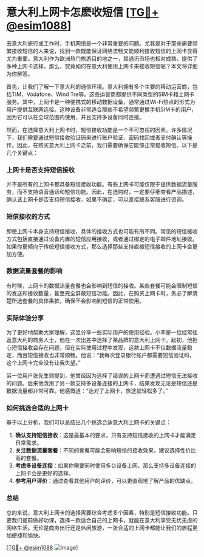 # 意大利上网卡怎麽收短信 [[TG💪+ @esim1088](https://t.me/s/esim1088)]

去意大利旅行或工作时，手机网络是一个非常重要的问题。尤其是对于那些需要频繁接收短信的人来说，找到一款既能保证网络流畅又能顺利接收短信的上网卡显得尤为重要。意大利作为欧洲热门旅游目的地之一，其通讯市场也相对成熟，提供了多种上网卡选择。那么，究竟如何在意大利使用上网卡来接收短信呢？本文将详细为你解答。

首先，让我们了解一下意大利的通信环境。意大利拥有多个主要的移动运营商，包括TIM、Vodafone、Wind Tre等。这些运营商都提供不同类型的SIM卡和上网卡服务。其中，上网卡是一种便携式的移动数据设备，通常通过Wi-Fi热点的形式为用户提供互联网连接。这种设备非常适合那些不希望频繁更换手机SIM卡的用户，因为它可以在全球范围内使用，并且支持多设备同时连接。

然而，在选择意大利上网卡时，短信接收功能是一个不可忽视的因素。许多情况下，我们需要通过短信接收验证码来进行账户验证、密码找回或者支付确认等操作。因此，在购买意大利上网卡之前，我们需要确保它能够正常接收短信。以下是几个关键点：

### 上网卡是否支持短信接收

并不是所有的上网卡都具备短信接收功能。有些上网卡可能仅限于提供数据流量服务，而不支持语音通话和短信功能。因此，在选购时，一定要仔细查看产品描述，确认该上网卡是否支持短信接收。如果不确定，可以直接联系客服进行咨询。

### 短信接收的方式

即使上网卡本身支持短信接收，具体的接收方式也可能有所不同。常见的短信接收方式包括直接通过设备内置的短信应用接收，或者通过绑定的电子邮件地址接收。如果你更倾向于传统短信接收方式，那么选择那些支持直接短信接收的上网卡会更加方便。

### 数据流量套餐的影响

有时候，上网卡的数据流量套餐也会影响到短信的接收。某些套餐可能会限制短信的发送和接收数量，甚至完全屏蔽短信功能。因此，在购买上网卡时，务必了解清楚所选套餐的具体条款，确保不会影响到短信的正常使用。

### 实际体验分享

为了更好地帮助大家理解，这里分享一些实际用户的使用经验。小李是一位经常往返意大利的商务人士，他在一次出差中选择了某品牌的意大利上网卡。起初，他担心短信接收会存在问题，但在实际使用过程中发现，这款上网卡不仅数据流量稳定，而且短信接收也非常顺畅。他说：“我每次登录银行账户都需要短信验证码，这个上网卡完全没有让我失望。”

另一位用户张先生则提到，他曾经因为选择了错误的上网卡而遭遇过短信无法接收的问题。后来他改用了另一款支持多设备连接的上网卡，结果发现无论是短信还是数据流量都非常可靠。他感慨道：“选对了上网卡，旅途就轻松多了。”

### 如何挑选合适的上网卡

基于以上分析，我们可以总结出几个挑选合适意大利上网卡的关键点：

1. **确认支持短信接收**：这是最基本的要求，只有支持短信接收的上网卡才能满足日常需求。
2. **关注数据流量套餐**：不同的套餐可能会影响短信的接收效果，建议选择性价比高的套餐。
3. **考虑多设备连接**：如果你需要同时使用多台设备上网，那么支持多设备连接的上网卡会是更好的选择。
4. **参考用户评价**：通过查看其他用户的评价，可以更直观地了解产品的优缺点。

### 总结

总的来说，意大利上网卡的选择需要综合考虑多个因素，特别是短信接收功能。只要我们提前做好功课，选择一款适合自己的上网卡，就能在意大利享受无忧无虑的网络生活。无论是商务出行还是休闲旅游，一张合适的上网卡都能让我们的旅程更加便捷和愉快。

[[TG💪+ @esim1088](https://t.me/s/esim1088) ![Image](https://i.postimg.cc/4NQfJmqS/Snipaste-2025-05-13-00-14-12.png)]